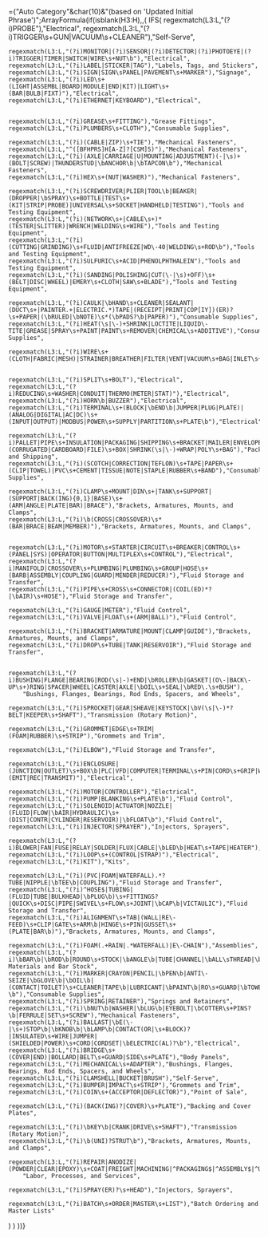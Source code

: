 ={"Auto Category"&char(10)&"(based on 'Updated Initial Phrase')";ArrayFormula(if(isblank(H3:H),,(
  IFS(
    regexmatch(L3:L,"(?i)PROBE"),"Electrical",
    regexmatch(L3:L,"(?i)TRIGGER\s+GUN|VACUUM\s+CLEANER"),"Self-Serve",

    regexmatch(L3:L,"(?i)MONITOR|(?i)SENSOR|(?i)DETECTOR|(?i)PHOTOEYE|(?i)TRIGGER|TIMER|SWITCH|WIRE\s+NUT\b"),"Electrical",
    regexmatch(L3:L,"(?i)LABEL|STICKER|TAG"),"Labels, Tags, and Stickers",
    regexmatch(L3:L,"(?i)SIGN|SIGN\sPANEL|PAVEMENT\s+MARKER"),"Signage",
    regexmatch(L3:L,"(?i)LED\s+(LIGHT|ASSEMBL|BOARD|MODULE|END|KIT)|LIGHT\s+(BAR|BULB|FIXT)"),"Electrical",
    regexmatch(L3:L,"(?i)ETHERNET|KEYBOARD"),"Electrical",
    

    regexmatch(L3:L,"(?i)GREASE\s+FITTING"),"Grease Fittings",
    regexmatch(L3:L,"(?i)PLUMBERS\s+CLOTH"),"Consumable Supplies",

    regexmatch(L3:L,"(?i)(CABLE|ZIP)\s+TIE"),"Mechanical Fasteners",
    regexmatch(L3:L,"^([BFHPRS]H[A-Z]?[CSM]S)"),"Mechanical Fasteners",
    regexmatch(L3:L,"(?i)(AXLE|CARRIAGE|U|MOUNTING|ADJUSTMENT)(-|\s)+(BOLT|SCREW)|THUNDERSTUD|\bANCHOR\b|\bTAPCON\b"),"Mechanical Fasteners",
    regexmatch(L3:L,"(?i)HEX\s+(NUT|WASHER)"),"Mechanical Fasteners",

    regexmatch(L3:L,"(?i)SCREWDRIVER|PLIER|TOOL\b|BEAKER|(DROPPER|\bSPRAY)\s+BOTTLE|TEST\s+(KIT|STRIP|PROBE)|UNIVERSAL\s+SOCKET|HANDHELD|TESTING"),"Tools and Testing Equipment",
    regexmatch(L3:L,"(?i)(NETWORK\s+|CABLE\s+)*(TESTER|SLITTER)|WRENCH|WELDING\s+WIRE"),"Tools and Testing Equipment",
    regexmatch(L3:L,"(?i)(CUTTING|GRINDING)\s+FLUID|ANTIFREEZE|WD\-40|WELDING\s+ROD\b"),"Tools and Testing Equipment",
    regexmatch(L3:L,"(?i)SULFURIC\s+ACID|PHENOLPHTHALEIN"),"Tools and Testing Equipment",
    regexmatch(L3:L,"(?i)(SANDING|POLISHING|CUT(\-|\s)+OFF)\s+(BELT|DISC|WHEEL)|EMERY\s+CLOTH|SAW\s+BLADE"),"Tools and Testing Equipment",

    regexmatch(L3:L,"(?i)CAULK|\bHAND\s+CLEANER|SEALANT|(DUCT\s+|PAINTER.+|ELECTRIC.*)TAPE|(RECEIPT|PRINT|COP[IY])(ER)?\s+PAPER|(\bRULED|\bNOTE)\s*(\bPADS?\b|PAPER)"),"Consumable Supplies",
    regexmatch(L3:L,"(?i)HEAT(\s|\-)+SHRINK|LOCTITE|LIQUID\-TITE|GREASE|SPRAY\s+PAINT|PAINT\s+REMOVER|CHEMICAL\s+ADDITIVE"),"Consumable Supplies",

    regexmatch(L3:L,"(?i)WIRE\s+(CLOTH|FABRIC|MESH)|STRAINER|BREATHER|FILTER|VENT|VACUUM\s+BAG|INLET\s+SCREEN"),"Filtration",


    regexmatch(L3:L,"(?i)SPLIT\s+BOLT"),"Electrical",
    regexmatch(L3:L,"(?i)REDUCING\s+WASHER|CONDUIT|THERMO(METER|STAT)"),"Electrical",
    regexmatch(L3:L,"(?i)HORN\b|BUZZER"),"Electrical",
    regexmatch(L3:L,"(?i)TERMINAL\s+(BLOCK|\bEND\b|JUMPER|PLUG|PLATE)|(ANALOG|DIGITAL|AC|DC)\s+(INPUT|OUTPUT)|MODBUS|POWER\s+SUPPLY|PARTITION\s+PLATE\b"),"Electrical",

    regexmatch(L3:L,"(?i)PALLET|PIPE\s+INSULATION|PACKAGING|SHIPPING\s+BRACKET|MAILER|ENVELOPE|(CORRUGATED|CARDBOARD|FILE)\s+BOX|SHRINK(\s|\-)+WRAP|POLY\s+BAG"),"Packaging and Shipping",
    regexmatch(L3:L,"(?i)(SCOTCH|CORRECTION|TEFLON)\s+TAPE|PAPER\s+(CLIP|TOWEL)|PVC\s+CEMENT|TISSUE|NOTE|STAPLE|RUBBER\s+BAND"),"Consumable Supplies",

    regexmatch(L3:L,"(?i)CLAMP\s+MOUNT|DIN\s+|TANK\s+SUPPORT|(SUPPORT|BACK(ING){0,1}|BASE)\s+(ARM|ANGLE|PLATE|BAR)|BRACE"),"Brackets, Armatures, Mounts, and Clamps",
    regexmatch(L3:L,"(?i)\b(CROSS|CROSSOVER)\s*(BAR|BRACE|BEAM|MEMBER)"),"Brackets, Armatures, Mounts, and Clamps",
    
    
    regexmatch(L3:L,"(?i)MOTOR\s+STARTER|CIRCUIT\s+BREAKER|CONTROL\s+(PANEL|SYS)|OPERATOR|BUTTON|MULTIPLEX\s+CONTROL"),"Electrical",
    regexmatch(L3:L,"(?i)MANIFOLD|CROSSOVER\s+PLUMBING|PLUMBING\s+GROUP|HOSE\s+(BARB|ASSEMBLY|COUPLING|GUARD|MENDER|REDUCER)"),"Fluid Storage and Transfer",
    regexmatch(L3:L,"(?i)PIPE\s+CROSS\s+CONNECTOR|(COIL(ED)*?|\bAIR)\s+HOSE"),"Fluid Storage and Transfer",
    
    regexmatch(L3:L,"(?i)GAUGE|METER"),"Fluid Control",
    regexmatch(L3:L,"(?i)VALVE|FLOAT\s+(ARM|BALL)"),"Fluid Control",

    regexmatch(L3:L,"(?i)BRACKET|ARMATURE|MOUNT|CLAMP|GUIDE"),"Brackets, Armatures, Mounts, and Clamps",
    regexmatch(L3:L,"(?i)DROP\s+TUBE|TANK|RESERVOIR"),"Fluid Storage and Transfer", 
    

    regexmatch(L3:L,"(?i)BUSHING|FLANGE|BEARING|ROD(\s|-)+END|\bROLLER\b|GASKET|(O\-|BACK\-UP\s+)RING|SPACER|WHEEL|CASTER|AXLE|\bOIL\s+SEAL|\bRED\.\s+BUSH"),
        "Bushings, Flanges, Bearings, Rod Ends, Spacers, and Wheels",

    regexmatch(L3:L,"(?i)SPROCKET|GEAR|SHEAVE|KEYSTOCK|\bV(\s|\-)*?BELT|KEEPER\s+SHAFT"),"Transmission (Rotary Motion)",
    
    regexmatch(L3:L,"(?i)GROMMET|EDGE\s+TRIM|(FOAM|RUBBER)\s+STRIP"),"Grommets and Trim",
    
    regexmatch(L3:L,"(?i)ELBOW"),"Fluid Storage and Transfer",

    regexmatch(L3:L,"(?i)ENCLOSURE|(JUNCTION|OUTLET)\s+BOX\b|PLC|VFD|COMPUTER|TERMINAL\s+PIN|CORD\s+GRIP|WIRE\s+DUCT|EYE\s+(EMIT|REC|TRANSMIT)"),"Electrical",
      
    regexmatch(L3:L,"(?i)MOTOR|CONTROLLER"),"Electrical",
    regexmatch(L3:L,"(?i)PUMP|BLANKING\s+PLATE\b"),"Fluid Control",
    regexmatch(L3:L,"(?i)SOLENOID|ACTUATOR|NOZZLE|(FLUID|FLOW|\bAIR|HYDRAULIC)\s+(DIST|CONTR|CYLINDER|RESERVOIR)|\bFLOAT\b"),"Fluid Control",
    regexmatch(L3:L,"(?i)INJECTOR|SPRAYER"),"Injectors, Sprayers",

    regexmatch(L3:L,"(?i)BLOWER|FAN|FUSE|RELAY|SOLDER|FLUX|CABLE|\bLED\b|HEAT\s+TAPE|HEATER"),"Electrical",
    regexmatch(L3:L,"(?i)LOOP\s+(CONTROL|STRAP)"),"Electrical",
    regexmatch(L3:L,"(?i)KIT"),"Kits",
    
    regexmatch(L3:L,"(?i)(PVC|FOAM|WATERFALL).*?TUBE|NIPPLE|\bTEE\b|COUPLING"),"Fluid Storage and Transfer",
    regexmatch(L3:L,"(?i)^HOSE$|TUBING|(FLUID|TUBE|BULKHEAD|\bPLUG\b)\s+FITTINGS?|QUICK\s+DISC|PIPE|SWIVEL\s+FLOW\s+JOINT|\bCAP\b|VICTAULIC"),"Fluid Storage and Transfer",
    regexmatch(L3:L,"(?i)ALIGNMENT\s+TAB|(WALL|RE\-FEED)\s+CLIP|GATE\s+ARM\b|HINGE\s+PIN|GUSSET\s+(PLATE|BAR\b)"),"Brackets, Armatures, Mounts, and Clamps",

    regexmatch(L3:L,"(?i)FOAM(.+RAIN|.*WATERFALL)|E\-CHAIN"),"Assemblies",
    regexmatch(L3:L,"(?i)\bBAR\b|\bROD\b|ROUND\s+STOCK|\bANGLE\b|TUBE|CHANNEL|\bALL\sTHREAD|\bSHEET\b"),"Raw Materials and Bar Stock",
    regexmatch(L3:L,"(?i)MARKER|CRAYON|PENCIL|\bPEN\b|ANTI\-SEIZE|\bGLOVE\b|\bOIL\b|(CONTACT|TOILET)\s+CLEANER|TAPE\b|LUBRICANT|\bPAINT\b|RO\s+GUARD|\bTOWELS?\b"),"Consumable Supplies",
    regexmatch(L3:L,"(?i)SPRING|RETAINER"),"Springs and Retainers",
    regexmatch(L3:L,"(?i)\bNUT\b|WASHER|\bLUG\b|EYEBOLT|\bCOTTER\s+PINS?\b|FERRULE|SET\s+SCREW"),"Mechanical Fasteners",
    regexmatch(L3:L,"(?i)BALLAST|\bE(\-|\s+)STOP\b|\bKNOB\b|\bLAMP\b|CONTACT(OR|\s+BLOCK)?|INSULATED\s+WIRE|JUMPER|(SHIELDED|POWER)\s+CORD|CORDSET|\bELECTRIC(AL)?\b"),"Electrical",
    regexmatch(L3:L,"(?i)BRIDGE\s+(COVER|END)|BOLLARD|BELT\s+GUARD|SIDE\s+PLATE"),"Body Panels",
    regexmatch(L3:L,"(?i)MECHANICAL\s+ADAPTER"),"Bushings, Flanges, Bearings, Rod Ends, Spacers, and Wheels",
    regexmatch(L3:L,"(?i)CLAMSHELL|BUCKET|BRUSH"),"Self-Serve",
    regexmatch(L3:L,"(?i)BUMPER|IMPACT\s+STRIP"),"Grommets and Trim",
    regexmatch(L3:L,"(?i)COIN\s+(ACCEPTOR|DEFLECTOR)"),"Point of Sale",

    regexmatch(L3:L,"(?i)(BACK(ING)?|COVER)\s+PLATE"),"Backing and Cover Plates",

    regexmatch(L3:L,"(?i)\bKEY\b|CRANK|DRIVE\s+SHAFT"),"Transmission (Rotary Motion)",
    regexmatch(L3:L,"(?i)\b(UNI)?STRUT\b"),"Brackets, Armatures, Mounts, and Clamps",

    regexmatch(L3:L,"(?i)REPAIR|ANODIZE|(POWDER|CLEAR|EPOXY)\s+COAT|FREIGHT|MACHINING|^PACKAGING$|^ASSEMBLY$|^U\.L\.\s+APPROVED\s+ASSEMBLY$|PURCHASING|RECEIVING|POLISHING|BLASTING|SHIPPING|LOADING|TRANSPORTATION|WELDING"),
        "Labor, Processes, and Services",

    regexmatch(L3:L,"(?i)SPRAY(ER)?\s+HEAD"),"Injectors, Sprayers",

    regexmatch(L3:L,"(?i)BATCH\s+ORDER|MASTER\s+LIST"),"Batch Ordering and Master Lists"
   )
  )
))}
